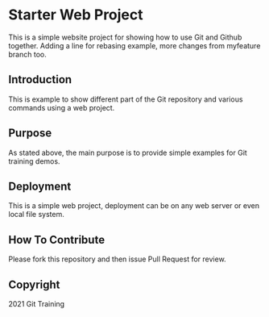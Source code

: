 # Starter Web Project

This is a simple website project for showing how to use Git and Github together. Adding a line for rebasing example, more changes from myfeature branch too.

## Introduction

This is example to show different part of the Git repository and various commands using a web project.

## Purpose

As stated above, the main purpose is to provide simple examples for Git training demos.

## Deployment

This is a simple web project, deployment can be on any web server or even local file system.

## How To Contribute

Please fork this repository and then issue Pull Request for review.

## Copyright
2021 Git Training